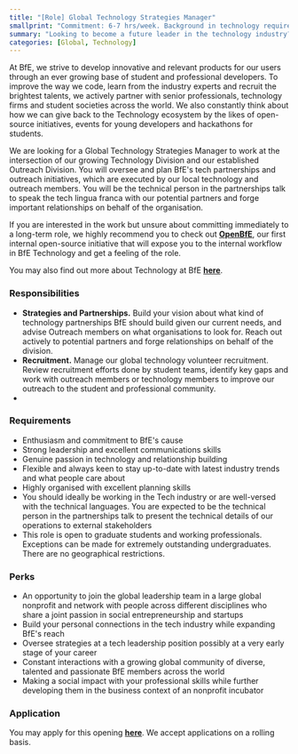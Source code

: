 ```yaml
---
title: "[Role] Global Technology Strategies Manager"
smallprint: "Commitment: 6-7 hrs/week. Background in technology required."
summary: "Looking to become a future leader in the technology industry? Build partnerships with tech firms and organisations across the world while contributing to a good cause. Challenge yourself with building a sustainable model to manage a growing base of developers." # this will be visible on platforms like LinkedIn when sharing
categories: [Global, Technology]
---
```


At BfE, we strive to develop innovative and relevant products for our users through an ever growing base of student and professional developers. To improve the way we code,  learn from the industry experts and recruit the brightest talents, we actively partner with senior professionals, technology firms and student societies across the world. We also constantly think about how we can give back to the Technology ecosystem by the likes of open-source initiatives, events for young developers and hackathons for students. 

We are looking for a Global Technology Strategies Manager to work at the intersection of our growing Technology Division and our established Outreach Division. You will oversee and plan BfE's tech partnerships and outreach initiatives, which are executed by our local technology and outreach members. You will be the technical person in the partnerships talk to speak the tech lingua franca with our potential partners and forge important relationships on behalf of the organisation.

If you are interested in the work but unsure about committing immediately to a long-term role, we highly recommend you to check out [**OpenBfE**](https://opps.bridgesforenterprise.com/global/technology/Open-BfE/), our first internal open-source initiative that will expose you to the internal workflow in BfE Technology and get a feeling of the role.

You may also find out more about Technology at BfE [**here**](https://tech.bridgesforenterprise.com).

### Responsibilities
- **Strategies and Partnerships.** Build your vision about what kind of technology partnerships BfE should build given our current needs, and advise Outreach members on what organisations to look for. Reach out actively to potential partners and forge relationships on behalf of the division.
- **Recruitment.** Manage our global technology volunteer recruitment. Review recruitment efforts done by student teams, identify key gaps and work with outreach members or technology members to improve our outreach to the student and professional community. 
- 
### Requirements
- Enthusiasm and commitment to BfE's cause
- Strong leadership and excellent communications skills
- Genuine passion in technology and relationship building
- Flexible and always keen to stay up-to-date with latest industry trends and what people care about
- Highly organised with excellent planning skills
- You should ideally be working in the Tech industry or are well-versed with the technical languages. You are expected to be the technical person in the partnerships talk to present the technical details of our operations to external stakeholders
- This role is open to graduate students and working professionals. Exceptions can be made for extremely outstanding undergraduates. There are no geographical restrictions.

### Perks
- An opportunity to join the global leadership team in a large global nonprofit and network with people across different disciplines who share a joint passion in social entrepreneurship and startups
- Build your personal connections in the tech industry while expanding BfE's reach
- Oversee strategies at a tech leadership position possibly at a very early stage of your career
- Constant interactions with a growing global community of diverse, talented and passionate BfE members across the world
- Making a social impact with your professional skills while further developing them in the business context of an nonprofit incubator

### Application
You may apply for this opening [**here**](https://forms.gle/RpyaEKcxZY14wW6F8). We accept applications on a rolling basis.
